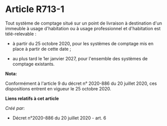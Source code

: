 # Article R713-1 

Tout système de comptage situé sur un point de livraison à destination d'un immeuble à usage d'habitation ou à usage
professionnel et d'habitation est télé-relevable :

- à partir du 25 octobre 2020, pour les systèmes de comptage mis en place à partir de cette date ;

- au plus tard le 1er janvier 2027, pour l'ensemble des systèmes de comptage existants.

**Nota:**

Conformément à l'article 9 du décret n° 2020-886 du 20 juillet 2020, ces dispositions entrent en vigueur le 25 octobre 2020.

**Liens relatifs à cet article**

_Créé par_:

  - Décret n°2020-886 du 20 juillet 2020 - art. 6
